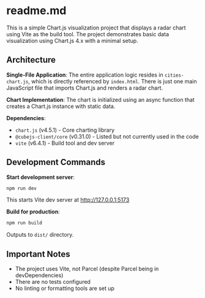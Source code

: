 # readme.md

This is a simple Chart.js visualization project that displays a radar chart using Vite as the build tool. The project demonstrates basic data visualization using Chart.js 4.x with a minimal setup.

## Architecture

**Single-File Application**: The entire application logic resides in `cities-chart.js`, which is directly referenced by `index.html`. There is just one main JavaScript file that imports Chart.js and renders a radar chart.

**Chart Implementation**: The chart is initialized using an async function that creates a Chart.js instance with static data.

**Dependencies**:
- `chart.js` (v4.5.1) - Core charting library
- `@cubejs-client/core` (v0.31.0) - Listed but not currently used in the code
- `vite` (v6.4.1) - Build tool and dev server

## Development Commands

**Start development server**:
```bash
npm run dev
```
This starts Vite dev server at http://127.0.0.1:5173

**Build for production**:
```bash
npm run build
```
Outputs to `dist/` directory.

## Important Notes

- The project uses Vite, not Parcel (despite Parcel being in devDependencies)
- There are no tests configured
- No linting or formatting tools are set up